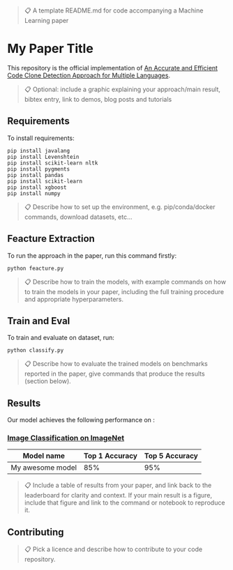 >📋  A template README.md for code accompanying a Machine Learning paper

# My Paper Title

This repository is the official implementation of [An Accurate and Efficient Code Clone Detection
Approach for Multiple Languages](). 

>📋  Optional: include a graphic explaining your approach/main result, bibtex entry, link to demos, blog posts and tutorials

## Requirements

To install requirements:

```setup
pip install javalang
pip install Levenshtein
pip install scikit-learn nltk
pip install pygments
pip install pandas
pip install scikit-learn
pip install xgboost
pip install numpy
```

>📋  Describe how to set up the environment, e.g. pip/conda/docker commands, download datasets, etc...

## Feacture Extraction

To run the approach in the paper, run this command firstly:

```train
python feacture.py
```

>📋  Describe how to train the models, with example commands on how to train the models in your paper, including the full training procedure and appropriate hyperparameters.

## Train and Eval

To train and evaluate on dataset, run:

```eval
python classify.py 
```

>📋  Describe how to evaluate the trained models on benchmarks reported in the paper, give commands that produce the results (section below).

[//]: # (## Pre-trained Models)

[//]: # ()
[//]: # (You can download pretrained models here:)

[//]: # ()
[//]: # (- [My awesome model]&#40;https://drive.google.com/mymodel.pth&#41; trained on ImageNet using parameters x,y,z. )

[//]: # ()
[//]: # (>📋  Give a link to where/how the pretrained models can be downloaded and how they were trained &#40;if applicable&#41;.  Alternatively you can have an additional column in your results table with a link to the models.)

## Results

Our model achieves the following performance on :

### [Image Classification on ImageNet](https://paperswithcode.com/sota/image-classification-on-imagenet)

| Model name         | Top 1 Accuracy  | Top 5 Accuracy |
| ------------------ |---------------- | -------------- |
| My awesome model   |     85%         |      95%       |

>📋  Include a table of results from your paper, and link back to the leaderboard for clarity and context. If your main result is a figure, include that figure and link to the command or notebook to reproduce it. 


## Contributing

>📋  Pick a licence and describe how to contribute to your code repository. 